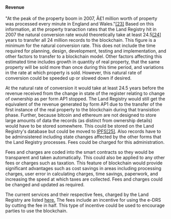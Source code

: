 #### Revenue

 "At the peak of the property boom in 2007, Â£1 million worth of property was processed every minute in England and Wales."[[23]](14-references.md) Based on this information, at the property tranaction rates that the Land Registry hit in 2007 the natural conversion rate would theoretically take at least 24.5[[24]](13-notes.md) years to transfer all 24 million records to the blockchain. This figure is a minimum for the natural conversion rate. This does not include the time required for planning, design, development, testing and implementation, and other factors to transfer to a blockchain model. Other factors affecting this estimated time includes growth in quantity of real property, that the same property will be sold more than once during this time period, and variations in the rate at which property is sold. However, this natural rate of conversion could be speeded up or slowed down if desired.

 At the natural rate of conversion it would take at least 24.5 years before the revenue received from the change in state of the register relating to change of ownership as per form AP1 stopped. The Land Registry would still get the equivalent of the revenue generated by form AP1 due to the transfer of the first instance of the real property to the blockchain during that transistion phase. Further, because bitcoin and ethereum are not designed to store large amounts of data the records (as distinct from ownership details) would have to be stored somewhere. This could be stored on the Land Registry's database but could be moved to [IPFS[25]](14-references.md). Also records have to be adminsistered including state changes affected by the other forms that the Land Registry processes. Fees could be charged for this administration.

 Fees and charges are coded into the smart contracts so they would be transparent and taken automatically. This could also be applied to any other fees or charges such as taxation. This feature of blockchain would provide significant advantages such as cost savings in areas including processing charges, user error in calculating charges, time savings, paperwork, and increasing the speed at which taxes are collected. Fees and charges could be changed and updated as required.

 The current services and their respective fees, charged by the Land Registry are listed [here.](14-references.md) The fees include an incentive for using the e-DRS by cutting the fee in half. This type of incentive could be used to encourage parties to use the blockchain.

 